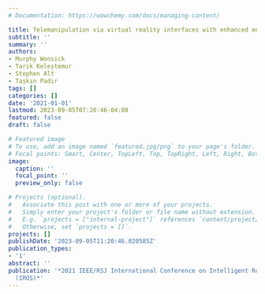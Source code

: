 ```yaml
---
# Documentation: https://wowchemy.com/docs/managing-content/

title: Telemanipulation via virtual reality interfaces with enhanced environment models
subtitle: ''
summary: ''
authors:
- Murphy Wonsick
- Tarık Keleștemur
- Stephen Alt
- Tașkın Padır
tags: []
categories: []
date: '2021-01-01'
lastmod: 2023-09-05T07:20:46-04:00
featured: false
draft: false

# Featured image
# To use, add an image named `featured.jpg/png` to your page's folder.
# Focal points: Smart, Center, TopLeft, Top, TopRight, Left, Right, BottomLeft, Bottom, BottomRight.
image:
  caption: ''
  focal_point: ''
  preview_only: false

# Projects (optional).
#   Associate this post with one or more of your projects.
#   Simply enter your project's folder or file name without extension.
#   E.g. `projects = ["internal-project"]` references `content/project/deep-learning/index.md`.
#   Otherwise, set `projects = []`.
projects: []
publishDate: '2023-09-05T11:20:46.020585Z'
publication_types:
- '1'
abstract: ''
publication: '*2021 IEEE/RSJ International Conference on Intelligent Robots and Systems
  (IROS)*'
---
```

